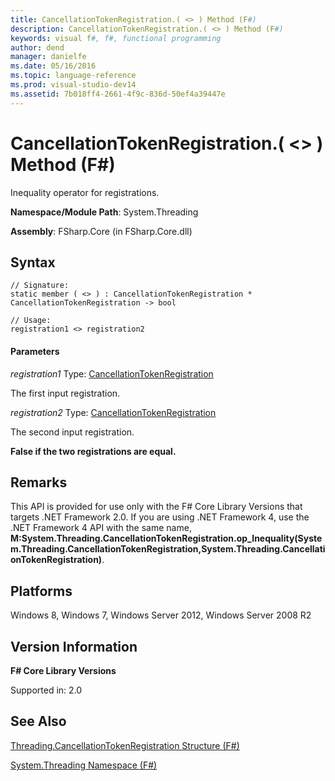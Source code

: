 ```yaml
---
title: CancellationTokenRegistration.( <> ) Method (F#)
description: CancellationTokenRegistration.( <> ) Method (F#)
keywords: visual f#, f#, functional programming
author: dend
manager: danielfe
ms.date: 05/16/2016
ms.topic: language-reference
ms.prod: visual-studio-dev14
ms.assetid: 7b018ff4-2661-4f9c-836d-50ef4a39447e 
---
```


# CancellationTokenRegistration.( <> ) Method (F#)

Inequality operator for registrations.

**Namespace/Module Path**: System.Threading

**Assembly**: FSharp.Core (in FSharp.Core.dll)


## Syntax

```
// Signature:
static member ( <> ) : CancellationTokenRegistration * CancellationTokenRegistration -> bool

// Usage:
registration1 <> registration2
```

#### Parameters
*registration1*
Type: [CancellationTokenRegistration](http://msdn.microsoft.com/en-us/library/9696e15c-a160-4336-9c5c-6277eaa1e1d1)


The first input registration.


*registration2*
Type: [CancellationTokenRegistration](http://msdn.microsoft.com/en-us/library/9696e15c-a160-4336-9c5c-6277eaa1e1d1)


The second input registration.



**False if the two registrations are equal.**
## Remarks
This API is provided for use only with the F# Core Library Versions that targets .NET Framework 2.0. If you are using .NET Framework 4, use the .NET Framework 4 API with the same name, **M:System.Threading.CancellationTokenRegistration.op_Inequality(System.Threading.CancellationTokenRegistration,System.Threading.CancellationTokenRegistration)**.


## Platforms
Windows 8, Windows 7, Windows Server 2012, Windows Server 2008 R2


## Version Information
**F# Core Library Versions**

Supported in: 2.0




## See Also
[Threading.CancellationTokenRegistration Structure &#40;F&#35;&#41;](Threading.CancellationTokenRegistration-Structure-%5BFSharp%5D.md)

[System.Threading Namespace &#40;F&#35;&#41;](System.Threading-Namespace-%5BFSharp%5D.md)

